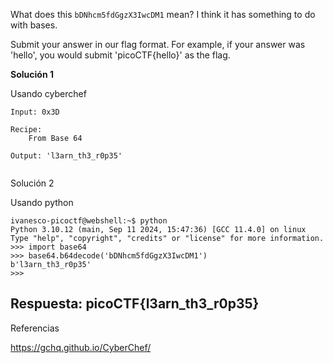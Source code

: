 
What does this `bDNhcm5fdGgzX3IwcDM1` mean? I think it has something to do with bases.

Submit your answer in our flag format. For example, if your answer was 'hello', you would submit 'picoCTF{hello}' as the flag.


**Solución 1**


Usando cyberchef

```
Input: 0x3D

Recipe: 
	From Base 64

Output: 'l3arn_th3_r0p35'


```


Solución 2

Usando python

```
ivanesco-picoctf@webshell:~$ python
Python 3.10.12 (main, Sep 11 2024, 15:47:36) [GCC 11.4.0] on linux
Type "help", "copyright", "credits" or "license" for more information.
>>> import base64
>>> base64.b64decode('bDNhcm5fdGgzX3IwcDM1')
b'l3arn_th3_r0p35'
>>> 

```



## Respuesta: **picoCTF{l3arn_th3_r0p35}**



Referencias

https://gchq.github.io/CyberChef/